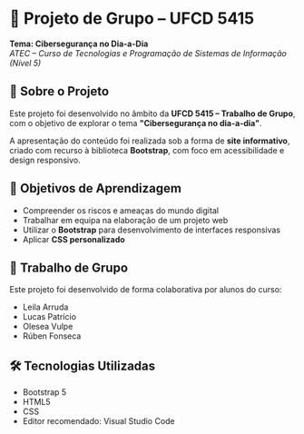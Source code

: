 # 🔐 Projeto de Grupo – UFCD 5415  
**Tema: Cibersegurança no Dia-a-Dia**  
_ATEC – Curso de Tecnologias e Programação de Sistemas de Informação (Nível 5)_

## 🧠 Sobre o Projeto

Este projeto foi desenvolvido no âmbito da **UFCD 5415 – Trabalho de Grupo**, com o objetivo de explorar o tema **"Cibersegurança no dia-a-dia"**.

A apresentação do conteúdo foi realizada sob a forma de **site informativo**, criado com recurso à biblioteca **Bootstrap**, com foco em acessibilidade e design responsivo.

## 🎯 Objetivos de Aprendizagem

- Compreender os riscos e ameaças do mundo digital
- Trabalhar em equipa na elaboração de um projeto web
- Utilizar o **Bootstrap** para desenvolvimento de interfaces responsivas
- Aplicar **CSS personalizado**

## 👥 Trabalho de Grupo
Este projeto foi desenvolvido de forma colaborativa por alunos do curso:
- Leila Arruda
- Lucas Patrício
- Olesea Vulpe
- Rúben Fonseca

## 🛠️ Tecnologias Utilizadas

- Bootstrap 5
- HTML5
- CSS
- Editor recomendado: Visual Studio Code
